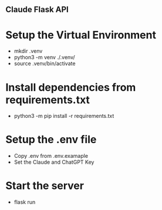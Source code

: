 ## Claude Flask API 

# Setup the Virtual Environment
- mkdir .venv
- python3 -m venv ./.venv/
- source .venv/bin/activate

# Install dependencies from requirements.txt
- python3 -m pip install -r requirements.txt

# Setup the .env file
- Copy .env from .env.examaple
- Set the Claude and ChatGPT Key

# Start the server
- flask run